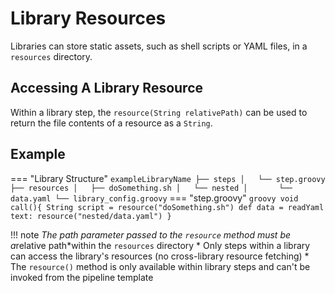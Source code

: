 # Library Resources

Libraries can store static assets, such as shell scripts or YAML files, in a `resources` directory.

## Accessing A Library Resource

Within a library step, the `resource(String relativePath)` can be used to return the file contents of a resource as a `String`.

## Example

=== "Library Structure"
    ```
    exampleLibraryName
    ├── steps
    │   └── step.groovy
    ├── resources
    │   ├── doSomething.sh
    │   └── nested
    │       └── data.yaml
    └── library_config.groovy
    ```
=== "step.groovy"
    ```groovy
    void call(){
      String script = resource("doSomething.sh")
      def data = readYaml text: resource("nested/data.yaml")
    }
    ```

!!! note
    *The path parameter passed to the `resource` method must be a*relative path*within the `resources` directory
    * Only steps within a library can access the library's resources (no cross-library resource fetching)
    * The `resource()` method is only available within library steps and can't be invoked from the pipeline template

